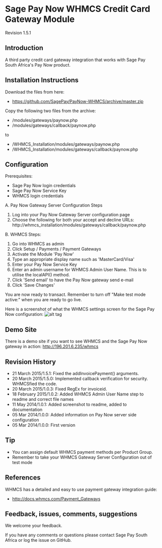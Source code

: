 Sage Pay Now WHMCS Credit Card Gateway Module
=============================================

Revision 1.5.1

Introduction
------------

A third party credit card gateway integration that works with Sage Pay South Africa's Pay Now product.

Installation Instructions
-------------------------

Download the files from here:
* https://github.com/SagePay/PayNow-WHMCS/archive/master.zip

Copy the following two files from the archive:

* /modules/gateways/paynow.php
* /modules/gateways/callback/paynow.php

to

* /WHMCS_Installation/modules/gateways/paynow.php
* /WHMCS_Installation/modules/gateways/callback/paynow.php

Configuration
-------------

Prerequisites:

* Sage Pay Now login credentials
* Sage Pay Now Service Key
* WHMCS login credentials

A. Pay Now Gateway Server Configuration Steps

1. Log into your Pay Now Gateway Server configuration page
2. Choose the following for both your accept and decline URLs:
   http://whmcs_installation/modules/gateways/callback/paynow.php

B. WHMCS Steps:

1. Go into WHMCS as admin
2. Click Setup / Payments / Payment Gateways
3. Activate the Module 'Pay Now'
4. Type an appropriate display name such as 'MasterCard/Visa'
5. Enter your Pay Now Service Key
6. Enter an admin username for WHMCS Admin User Name. This is to utilise the localAPI() method.
7. Click 'Send email' to have the Pay Now gateway send e-mail
8. Click 'Save Changes'

You are now ready to transact. Remember to turn off "Make test mode active:" when you are ready to go live.

Here is a screenshot of what the WHMCS settings screen for the Sage Pay Now configuration:
![alt tag](http://196.201.6.235/whmcs/whmcs_screenshot1.png)

Demo Site
---------

There is a demo site if you want to see WHMCS and the Sage Pay Now gateway in action:
http://196.201.6.235/whmcs

Revision History
----------------

* 21 March 2015/1.5.1: Fixed the addInvoicePayment() arguments.
* 20 March 2015/1.5.0: Implemented callback verification for security. WHMCSfied the code.
* 20 March 2015/1.0.3: Fixed RegEx for invoiceid.
* 18 February 2015/1.0.2: Added WHMCS Admin User Name step to readme and correct file names
* 11 May 2014/1.0.1: Added screenshot to readme, added to documentation
* 05 Mar 2014/1.0.0: Added information on Pay Now server side configuration
* 05 Mar 2014/1.0.0: First version

Tip
---

* You can assign default WHMCS payment methods per Product Group.
* Remember to take your WHMCS Gateway Server Configuration out of test mode

References
----------

WHMCS has a detailed and easy to use payment gateway integration guide:
* http://docs.whmcs.com/Payment_Gateways

Feedback, issues, comments, suggestions
---------------------------------------

We welcome your feedback.

If you have any comments or questions please contact Sage Pay South Africa or log the issue on GitHub.
